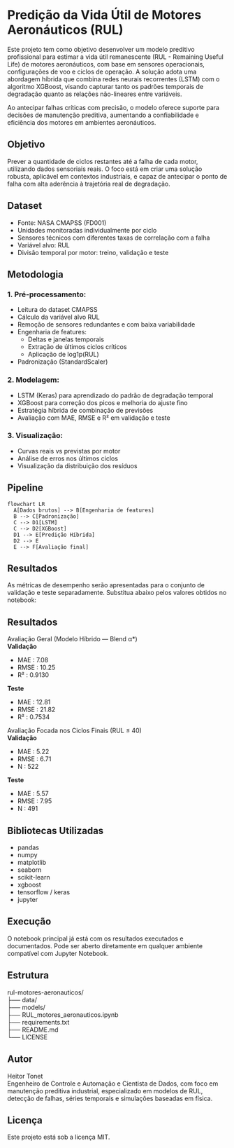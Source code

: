 
# Predição da Vida Útil de Motores Aeronáuticos (RUL)

Este projeto tem como objetivo desenvolver um modelo preditivo profissional para estimar a vida útil remanescente (RUL - Remaining Useful Life) de motores aeronáuticos, com base em sensores operacionais, configurações de voo e ciclos de operação. A solução adota uma abordagem híbrida que combina redes neurais recorrentes (LSTM) com o algoritmo XGBoost, visando capturar tanto os padrões temporais de degradação quanto as relações não-lineares entre variáveis.

Ao antecipar falhas críticas com precisão, o modelo oferece suporte para decisões de manutenção preditiva, aumentando a confiabilidade e eficiência dos motores em ambientes aeronáuticos.

## Objetivo

Prever a quantidade de ciclos restantes até a falha de cada motor, utilizando dados sensoriais reais. O foco está em criar uma solução robusta, aplicável em contextos industriais, e capaz de antecipar o ponto de falha com alta aderência à trajetória real de degradação.

## Dataset

- Fonte: NASA CMAPSS (FD001)
- Unidades monitoradas individualmente por ciclo
- Sensores técnicos com diferentes taxas de correlação com a falha
- Variável alvo: RUL
- Divisão temporal por motor: treino, validação e teste

## Metodologia

### 1. Pré-processamento:
- Leitura do dataset CMAPSS
- Cálculo da variável alvo RUL
- Remoção de sensores redundantes e com baixa variabilidade
- Engenharia de features:
  - Deltas e janelas temporais
  - Extração de últimos ciclos críticos
  - Aplicação de log1p(RUL)
- Padronização (StandardScaler)

### 2. Modelagem:
- LSTM (Keras) para aprendizado do padrão de degradação temporal
- XGBoost para correção dos picos e melhoria do ajuste fino
- Estratégia híbrida de combinação de previsões
- Avaliação com MAE, RMSE e R² em validação e teste

### 3. Visualização:
- Curvas reais vs previstas por motor
- Análise de erros nos últimos ciclos
- Visualização da distribuição dos resíduos

## Pipeline

```mermaid
flowchart LR
  A[Dados brutos] --> B[Engenharia de features]
  B --> C[Padronização]
  C --> D1[LSTM]
  C --> D2[XGBoost]
  D1 --> E[Predição Híbrida]
  D2 --> E
  E --> F[Avaliação final]
```

## Resultados

As métricas de desempenho serão apresentadas para o conjunto de validação e teste separadamente. Substitua abaixo pelos valores obtidos no notebook:

## Resultados

 Avaliação Geral (Modelo Híbrido — Blend α*)  
**Validação**  
- MAE  : 7.08  
- RMSE : 10.25  
- R²   : 0.9130  

**Teste**  
- MAE  : 12.81  
- RMSE : 21.82  
- R²   : 0.7534  

 Avaliação Focada nos Ciclos Finais (RUL ≤ 40)  
**Validação**  
- MAE  : 5.22  
- RMSE : 6.71  
- N    : 522  

**Teste**  
- MAE  : 5.57  
- RMSE : 7.95  
- N    : 491  

## Bibliotecas Utilizadas

- pandas  
- numpy  
- matplotlib  
- seaborn  
- scikit-learn  
- xgboost  
- tensorflow / keras  
- jupyter

## Execução

O notebook principal já está com os resultados executados e documentados. Pode ser aberto diretamente em qualquer ambiente compatível com Jupyter Notebook.  



## Estrutura

rul-motores-aeronauticos/  
├── data/                       
├── models/                    
├── RUL_motores_aeronauticos.ipynb  
├── requirements.txt  
├── README.md  
└── LICENSE

## Autor

Heitor Tonet  
Engenheiro de Controle e Automação e Cientista de Dados, com foco em manutenção preditiva industrial, especializado em modelos de RUL, detecção de falhas, séries temporais e simulações baseadas em física.

## Licença

Este projeto está sob a licença MIT.
